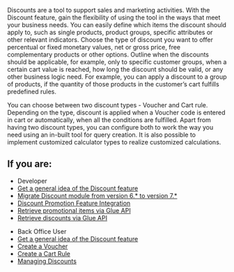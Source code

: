 Discounts are a tool to support sales and marketing activities. With the Discount feature, gain the flexibility of using the tool in the ways that meet your business needs. You can easily define which items the discount should apply to, such as single products, product groups, specific attributes or other relevant indicators. Choose the type of discount you want to offer percentual or fixed monetary values, net or gross price, free complementary products or other options. Outline when the discounts should be applicable, for example, only to specific customer groups, when a certain cart value is reached, how long the discount should be valid, or any other business logic need. For example, you can apply a discount to a group of products, if the quantity of those products in the customer’s cart fulfills predefined rules.

You can choose between two discount types - Voucher and Cart rule. Depending on the type, discount is applied when a Voucher code is entered in cart or automatically, when all the conditions are fulfilled. Apart from having two discount types, you can configure both to work the way you need using an in-built tool for query creation. It is also possible to implement customized calculator types to realize customized calculations.

## If you are:

<div class="mr-container">
    <div class="mr-list-container">
        <!-- col1 -->
        <div class="mr-col">
            <ul class="mr-list mr-list-green">
                <li class="mr-title">Developer</li>
                <li><a href="https://documentation.spryker.com/docs/discount-feature-overview">Get a general idea of the Discount feature</a></li>
                <li><a href="https://documentation.spryker.com/docs/mg-discount#upgrading-from-version-6---to-version-7--" class="mr-link">Migrate Discount module from version 6.* to version 7.*</a></li>
                <li><a href="https://documentation.spryker.com/docs/discount-promotion-feature-integration" class="mr-link">Discount Promotion Feature Integration</a></li>
                        <li><a href="https://documentation.spryker.com/docs/retrieving-promotional-items" class="mr-link">Retrieve promotional items via Glue API</a></li>
                <li><a href="https://documentation.spryker.com/docs/en/retrieving-discounts" class="mr-link">Retrieve discounts via Glue API</a></li>
                </ul>
        </div>
        <!-- col2 -->
        <div class="mr-col">
            <ul class="mr-list mr-list-blue">
                <li class="mr-title"> Back Office User</li>
                <li><a href="https://documentation.spryker.com/docs/discount-feature-overview">Get a general idea of the Discount feature</a></li>
                <li><a href="https://documentation.spryker.com/docs/creating-a-voucher" class="mr-link">Create a Voucher</a></li>
                <li><a href="https://documentation.spryker.com/docs/creating-a-cart-rule" class="mr-link">Create a Cart Rule</a></li>
                 <li><a href="https://documentation.spryker.com/docs/managing-discounts" class="mr-link">Managing Discounts</a></li>
            </ul>
        </div>
    </div>
</div>